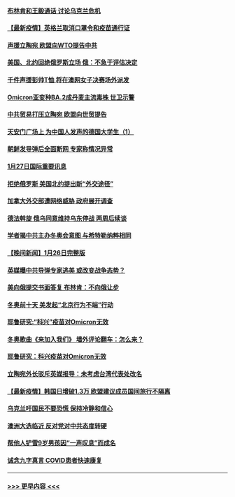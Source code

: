 #### [布林肯和王毅通话 讨论乌克兰危机](../pages/prog202/a103331996.md?t=01280201) 
#### [【最新疫情】英格兰取消口罩令和疫苗通行证](../pages/prog202/a103331977.md?t=01280201) 
#### [声援立陶宛 欧盟向WTO提告中共](../pages/prog202/a103331943.md?t=01280201) 
#### [美国、北约回绝俄罗斯立场 俄：不急于评估决定](../pages/prog202/a103331932.md?t=01280201) 
#### [千件声援彭帅T恤 将在澳网女子决赛场外派发](../pages/prog202/a103331885.md?t=01280201) 
#### [Omicron亚变种BA.2成丹麦主流毒株 世卫示警](../pages/prog202/a103331869.md?t=01280201) 
#### [中共贸易打压立陶宛 欧盟向世贸提告](../pages/prog202/a103331844.md?t=01280201) 
#### [天安门广场上 为中国人发声的德国大学生（1）](../pages/prog202/a103331842.md?t=01280201) 
#### [朝鲜发导弹后全面断网 专家称情况异常](../pages/prog202/a103331819.md?t=01280201) 
#### [1月27日国际重要讯息](../pages/prog202/a103331678.md?t=01280201) 
#### [拒绝俄罗斯 美国北约提出新“外交途径”](../pages/prog202/a103331560.md?t=01280201) 
#### [加拿大外交部遭网络威胁 政府展开调查](../pages/prog202/a103331245.md?t=01280201) 
#### [德法斡旋 俄乌同意维持乌东停战 两周后续谈](../pages/prog202/a103331401.md?t=01280201) 
#### [学者揭中共主办冬奥会意图 与希特勒纳粹相同](../pages/prog202/a103331347.md?t=01280201) 
#### [【晚间新闻】1月26日完整版](../pages/prog202/a103331359.md?t=01280201) 
#### [英媒曝中共导弹专家逃美 或改变战争态势？](../pages/prog202/a103331188.md?t=01280201) 
#### [美向俄提交书面答复 布林肯：不向俄让步](../pages/prog202/a103331175.md?t=01280201) 
#### [冬奥前十天 美发起“北京行为不端”行动](../pages/prog202/a103331165.md?t=01280201) 
#### [耶鲁研究:“科兴”疫苗对Omicron无效](../pages/prog202/a103331117.md?t=01280201) 
#### [冬奥歌曲《来加入我们》 墙外评论翻车：怎么来？](../pages/prog202/a103331116.md?t=01280201) 
#### [耶鲁研究：科兴疫苗对Omicron无效](../pages/prog202/a103331099.md?t=01280201) 
#### [立陶宛外长驳斥英媒报导：未考虑台湾代表处改名](../pages/prog202/a103331036.md?t=01280201) 
#### [【最新疫情】韩国日增破1.3万 欧盟建议成员国间旅行不隔离](../pages/prog202/a103330985.md?t=01280201) 
#### [乌克兰吁国民不要恐慌 保持冷静和信心](../pages/prog202/a103330728.md?t=01280201) 
#### [澳洲大选临近 反对党对中共态度转硬](../pages/prog202/a103330742.md?t=01280201) 
#### [帮他人铲雪9岁男孩因“一声叹息”而成名](../pages/prog202/a103330757.md?t=01280201) 
#### [诚念九字真言 COVID患者快速康复](../pages/prog202/a103330856.md?t=01280201) 

----
#### [ >>> 更早内容 <<< ](../indexes/prog202-earlier.md)
